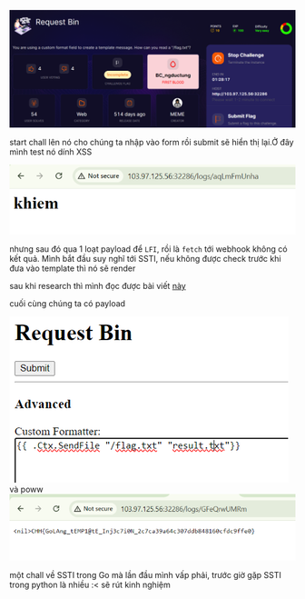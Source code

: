 ![image](../img/14.1.png)

start chall lên nó cho chúng ta nhập vào form rồi submit sẽ hiển thị lại.Ở đây mình test nó dính XSS

![image](../img/14.2.png)

nhưng sau đó qua 1 loạt payload để `LFI`, rồi là `fetch` tới webhook không có kết quả. Mình bắt đầu suy nghĩ tới SSTI, nếu không được check trước khi đưa vào template thì nó sẽ render 

sau khi research thì mình đọc được bài viết [này](https://ctftime.org/writeup/34359)

cuối cùng chúng ta có payload

![image](../img/14.3.png)
và poww
![image](../img/14.4.png)

một chall về SSTI trong Go mà lần đầu mình vấp phải, trước giờ gặp SSTI trong python là nhiều :< sẽ rút kinh nghiệm


